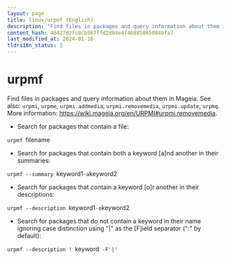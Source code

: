 ```yaml
---
layout: page
title: linux/urpmf (English)
description: "Find files in packages and query information about them in Mageia."
content_hash: 46427d2fc0cb567ffd2d04e4f46885065084bfa7
last_modified_at: 2024-01-16
tldri18n_status: 2
---
```

# urpmf

Find files in packages and query information about them in Mageia.
See also: `urpmi`, `urpme`, `urpmi.addmedia`, `urpmi.removemedia`, `urpmi.update`, `urpmq`.
More information: <https://wiki.mageia.org/en/URPMI#urpmi.removemedia>.

- Search for packages that contain a file:

`urpmf `<span class="tldr-var badge badge-pill bg-dark-lm bg-white-dm text-white-lm text-dark-dm font-weight-bold">filename</span>

- Search for packages that contain both a keyword [a]nd another in their summaries:

`urpmf --summary `<span class="tldr-var badge badge-pill bg-dark-lm bg-white-dm text-white-lm text-dark-dm font-weight-bold">keyword1</span>` -a `<span class="tldr-var badge badge-pill bg-dark-lm bg-white-dm text-white-lm text-dark-dm font-weight-bold">keyword2</span>

- Search for packages that contain a keyword [o]r another in their descriptions:

`urpmf --description `<span class="tldr-var badge badge-pill bg-dark-lm bg-white-dm text-white-lm text-dark-dm font-weight-bold">keyword1</span>` -o `<span class="tldr-var badge badge-pill bg-dark-lm bg-white-dm text-white-lm text-dark-dm font-weight-bold">keyword2</span>

- Search for packages that do not contain a keyword in their name ignoring case distinction using "|" as the [F]ield separator (":" by default):

`urpmf --description ! `<span class="tldr-var badge badge-pill bg-dark-lm bg-white-dm text-white-lm text-dark-dm font-weight-bold">keyword</span>` -F'|'`
